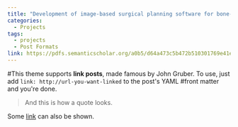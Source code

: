 ```yaml
---
title: "Development of image-based surgical planning software for bone-conduction implants"
categories:
  - Projects
tags:
  - projects
  - Post Formats
link: https://pdfs.semanticscholar.org/a0b5/d64a473c5b472b510301769e41e34d926161.pdf
---
```


#This theme supports **link posts**, made famous by John Gruber. To use, just add `link: http://url-you-want-linked` to the post's YAML #front matter and you're done.

> And this is how a quote looks.

Some [link](#) can also be shown.
